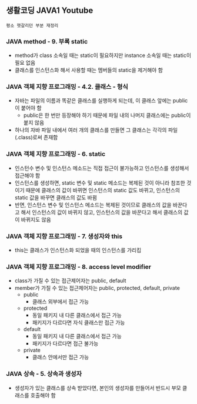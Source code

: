 ## 생활코딩 JAVA1 Youtube

`평소 헷갈리던 부분 재정리`

### JAVA method - 9. 부록 static

- method가 class 소속일 때는 static이 필요하지만 instance 소속일 때는 static이 필요 없음
- 클래스를 인스턴스화 해서 사용할 때는 멤버들의 static을 제거해야 함

### JAVA 객체 지향 프로그래밍 - 4.2. 클래스 - 형식

- 자바는 파일의 이름과 똑같은 클래스를 실행하게 되는데, 이 클래스 앞에는 public이 붙어야 함
    - public은 한 번만 등장해야 하기 때문에 파일 내의 나머지 클래스에는 public이 붙지 않음
- 하나의 자바 파일 내에서 여러 개의 클래스를 만들면 그 클래스는 각각의 파일(.class)로써 존재함

### JAVA 객체 지향 프로그래밍 - 6. static

- 인스턴수 변수 및 인스턴스 메소드는 직접 접근이 불가능하고 인스턴스를 생성해서 접근해야 함
- 인스턴스를 생성하면, static 변수 및 static 메소드는 복제된 것이 아니라 참조한 것이기 때문에 클래스의 값이 바뀌면 인스턴스의 static 값도 바뀌고, 인스턴스의 static 값을 바꾸면 클래스의 값도 바뀜
- 반면, 인스턴스 변수 및 인스턴스 메소드는 복제된 것이므로 클래스의 값을 바꾼다고 해서 인스턴스의 값이 바뀌지 않고, 인스턴스의 값을 바꾼다고 해서 클래스의 값이 바뀌지도 않음

### JAVA 객체 지향 프로그래밍 - 7. 생성자와 this

- this는 클래스가 인스턴스화 되었을 때의 인스턴스를 가리킴

### JAVA 객체 지향 프로그래밍 - 8. access level modifier

- class가 가질 수 있는 접근제어자는 public, default
- member가 가질 수 있는 접근제어자는 public, protected, default, private
    - public
        - 클래스 외부에서 접근 가능
    - protected
        - 동일 패키지 내 다른 클래스에서 접근 가능
        - 패키지가 다르다면 자식 클래스만 접근 가능
    - default
        - 동일 패키지 내 다른 클래스에서 접근 가능
        - 패키지가 다르다면 접근 불가능
    - private
        - 클래스 안에서만 접근 가능

### JAVA 상속 - 5. 상속과 생성자

- 생성자가 있는 클래스를 상속 받았다면, 본인의 생성자를 만들어서 반드시 부모 클래스를 호출해야 함